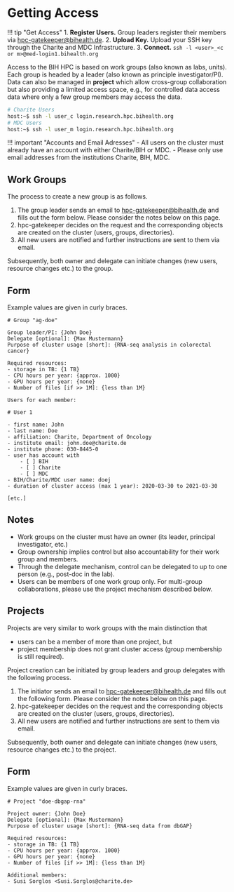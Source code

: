 # Getting Access

!!! tip "Get Access"
    1. **Register Users.** Group leaders register their members via  hpc-gatekeeper@bihealth.de.
    2. **Upload Key.** Upload your SSH key through the Charite and MDC Infrastructure.
    3. **Connect.** `ssh -l <user>_<c or m>@med-login1.bihealth.org`

Access to the BIH HPC is based on work groups (also known as labs, units).
Each group is headed by a leader (also known as principle investigator/PI).
Data can also be managed in **project** which allow cross-group collaboration but also providing a limited access space, e.g., for controlled data access data where only a few group members may access the data.


```bash
# Charite Users
host:~$ ssh -l user_c login.research.hpc.bihealth.org
# MDC Users
host:~$ ssh -l user_m login.research.hpc.bihealth.org
```

!!! important "Accounts and Email Adresses"
    - All users on the cluster must already have an account with either Charite/BIH or MDC.
    - Please only use email addresses from the institutions Charite, BIH, MDC.

## Work Groups

The process to create a new group is as follows.

1. The group leader sends an email to hpc-gatekeeper@bihealth.de and fills out the form below.
   Please consider the notes below on this page.
2. hpc-gatekeeper decides on the request and the corresponding objects are created on the cluster (users, groups, directories).
3. All new users are notified and further instructions are sent to them via email.

Subsequently, both owner and delegate can initiate changes (new users, resource changes etc.) to the group.

## Form

Example values are given in curly braces.

```
# Group "ag-doe"

Group leader/PI: {John Doe}
Delegate [optional]: {Max Mustermann}
Purpose of cluster usage [short]: {RNA-seq analysis in colorectal cancer}

Required resources:
- storage in TB: {1 TB}
- CPU hours per year: {approx. 1000}
- GPU hours per year: {none}
- Number of files [if >> 1M]: {less than 1M}

Users for each member:

# User 1

- first name: John
- last name: Doe
- affiliation: Charite, Department of Oncology
- institute email: john.doe@charite.de
- institute phone: 030-8445-0
- user has account with
    - [ ] BIH
    - [ ] Charite
    - [ ] MDC
- BIH/Charite/MDC user name: doej
- duration of cluster access (max 1 year): 2020-03-30 to 2021-03-30

[etc.]
```

## Notes

- Work groups on the cluster must have an owner (its leader, principal investigator, etc.)
- Group ownership implies control but also accountability for their work group and members.
- Through the delegate mechanism, control can be delegated to up to one person (e.g., post-doc in the lab).
- Users can be members of one work group only.
  For multi-group collaborations, please use the project mechanism described below.

## Projects

Projects are very similar to work groups with the main distinction that

- users can be a member of more than one project, but
- project membership does not grant cluster access (group membership is still required).

Project creation can be initiated by group leaders and group delegates with the following process.

1. The initiator sends an email to hpc-gatekeeper@bihealth.de and fills out the following form.
   Please consider the notes below on this page.
2. hpc-gatekeeper decides on the request and the corresponding objects are created on the cluster (users, groups, directories).
3. All new users are notified and further instructions are sent to them via email.

Subsequently, both owner and delegate can initiate changes (new users, resource changes etc.) to the project.

## Form

Example values are given in curly braces.

```
# Project "doe-dbgap-rna"

Project owner: {John Doe}
Delegate [optional]: {Max Mustermann}
Purpose of cluster usage [short]: {RNA-seq data from dbGAP}

Required resources:
- storage in TB: {1 TB}
- CPU hours per year: {approx. 1000}
- GPU hours per year: {none}
- Number of files [if >> 1M]: {less than 1M}

Additional members:
- Susi Sorglos <Susi.Sorglos@charite.de>
```
